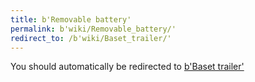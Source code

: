 ```yaml
---
title: b'Removable battery'
permalink: b'wiki/Removable_battery/'
redirect_to: /b'wiki/Baset_trailer/'
---
```


You should automatically be redirected to [b'Baset trailer'](/b'wiki/Baset_trailer/')
